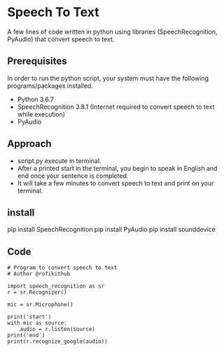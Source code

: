 # Speech To Text

A few lines of code written in python using libraries (SpeechRecognition, PyAudio) that convert speech to text. 

## Prerequisites

In order to run the python script, your system must have the following programs/packages installed.
* Python 3.6.7
* SpeechRecognition 3.8.1 (Internet required to convert speech to text while execution)
* PyAudio

## Approach
* script.py execute in terminal.
* After a printed start in the terminal, you begin to speak in English and end once your sentence is completed. 
* It will take a few minutes to convert speech to text and print on your terminal.
  
## install
pip install SpeechRecognition
pip install PyAudio
pip install sounddevice

## Code
```
# Program to convert speech to text
# Author @rofikithub

import speech_recognition as sr
r = sr.Recognizer()

mic = sr.Microphone()

print('start')
with mic as source:
    audio = r.listen(source)
print('end')
print(r.recognize_google(audio))
```
